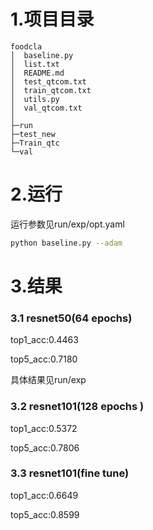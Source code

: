 # 1.项目目录

```
foodcla
│  baseline.py
│  list.txt
│  README.md
│  test_qtcom.txt
│  train_qtcom.txt
│  utils.py
│  val_qtcom.txt
│        
├─run        
├─test_new
├─Train_qtc
└─val

```

# 2.运行

运行参数见run/exp/opt.yaml

```bash
python baseline.py --adam
```

# 3.结果

### 3.1 resnet50(64 epochs)

top1_acc:0.4463

top5_acc:0.7180

具体结果见run/exp

### 3.2 resnet101(128 epochs )

top1_acc:0.5372

top5_acc:0.7806

### 3.3 resnet101(fine tune)

top1_acc:0.6649

top5_acc:0.8599
